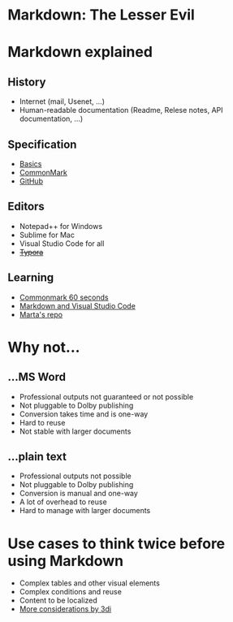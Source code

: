 Markdown: The Lesser Evil<!-- omit in toc -->
===

# Markdown explained

## History

* Internet (mail, Usenet, ...)
* Human-readable documentation (Readme, Relese notes, API documentation, ...)

## Specification

* [Basics](https://daringfireball.net/projects/markdown/)
* [CommonMark](https://commonmark.org/)
* [GitHub](https://github.github.com/gfm/)

## Editors

* Notepad++ for Windows
* Sublime for Mac
* Visual Studio Code for all
* ~~[Typora](https://typora.io/)~~

## Learning

* [Commonmark 60 seconds](https://commonmark.org/help/)
* [Markdown and Visual Studio Code](https://code.visualstudio.com/docs/languages/markdown)
* [Marta's repo](https://github.com/martab0/Markdown)

# Why not...

## ...MS Word

* Professional outputs not guaranteed or not possible
* Not pluggable to Dolby publishing
* Conversion takes time and is one-way
* Hard to reuse
* Not stable with larger documents

## ...plain text

* Professional outputs not possible
* Not pluggable to Dolby publishing
* Conversion is manual and one-way
* A lot of overhead to reuse
* Hard to manage with larger documents

# Use cases to think twice before using Markdown

* Complex tables and other visual elements
* Complex conditions and reuse
* Content to be localized
* [More considerations by 3di](https://3di-info.com/markdown-for-documentation-6-pros-and-5-things-to-consider/)

